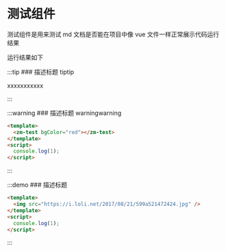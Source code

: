 # 测试组件

测试组件是用来测试 md 文档是否能在项目中像 vue 文件一样正常展示代码运行结果

运行结果如下
<zm-test bgColor="red"></zm-test>

:::tip ### 描述标题 tiptip

xxxxxxxxxxx

:::

:::warning ### 描述标题 warningwarning

```html
<template>
  <zm-test bgColor="red"></zm-test>
</template>
<script>
  console.log(1);
</script>
```

:::

:::demo ### 描述标题

```html
<template>
  <img src="https://i.loli.net/2017/08/21/599a521472424.jpg" />
</template>
<script>
  console.log(1);
</script>
```

:::
